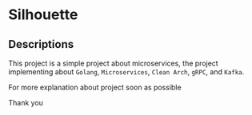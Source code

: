 # Silhouette


## Descriptions
This project is a simple project about microservices, the project implementing about `Golang`, `Microservices`, `Clean Arch`, `gRPC`, and `Kafka`.



For more explanation about project soon as possible

Thank you
